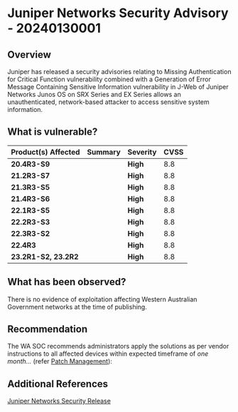 # Juniper Networks Security Advisory - 20240130001

## Overview

Juniper has released a security advisories relating to Missing Authentication for Critical Function vulnerability combined with a Generation of Error Message Containing Sensitive Information vulnerability in J-Web of Juniper Networks Junos OS on SRX Series and EX Series allows an unauthenticated, network-based attacker to access sensitive system information.

## What is vulnerable?

| Product(s) Affected | Summary | Severity     | CVSS |
| ------------------- | ------- | ------------ | ---- |
| **20.4R3-S9** |         | **High** | 8.8  |
| **21.2R3-S7** |         | **High** | 8.8  |
| **21.3R3-S5** |         | **High** | 8.8  |
| **21.4R3-S6** |         | **High** | 8.8  |
| **22.1R3-S5** |         | **High** | 8.8  |
| **22.2R3-S3** |         | **High** | 8.8  |
| **22.3R3-S2** |         | **High** | 8.8  |
| **22.4R3** |            | **High** | 8.8  |
| **23.2R1-S2, 23.2R2**   |          | **High** | 8.8  |


## What has been observed?

There is no evidence of exploitation affecting Western Australian Government networks at the time of publishing.

## Recommendation

The WA SOC recommends administrators apply the solutions as per vendor instructions to all affected devices within expected timeframe of *one month...* (refer [Patch Management](../guidelines/patch-management.md)):


## Additional References

[Juniper Networks Security Release](https://supportportal.juniper.net/JSA76390)